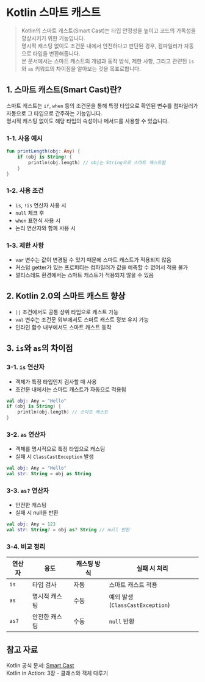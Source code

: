 # Kotlin 스마트 캐스트

> Kotlin의 스마트 캐스트(Smart Cast)는 타입 안정성을 높이고 코드의 가독성을 향상시키기 위한 기능입니다.  
> 명시적 캐스팅 없이도 조건문 내에서 안전하다고 판단된 경우, 컴파일러가 자동으로 타입을 변환해줍니다.  
> 본 문서에서는 스마트 캐스트의 개념과 동작 방식, 제한 사항, 그리고 관련된 `is`와 `as` 키워드의 차이점을 알아보는 것을 목표로합니다.  

## 1. 스마트 캐스트(Smart Cast)란?

스마트 캐스트는 `if`, `when` 등의 조건문을 통해 특정 타입으로 확인된 변수를 컴파일러가 자동으로 그 타입으로 간주하는 기능입니다.  
명시적 캐스팅 없이도 해당 타입의 속성이나 메서드를 사용할 수 있습니다.  

### 1-1. 사용 예시

```kotlin
fun printLength(obj: Any) {
    if (obj is String) {
        println(obj.length) // obj는 String으로 스마트 캐스트됨
    }
}
```

### 1-2. 사용 조건

* `is`, `!is` 연산자 사용 시
* `null` 체크 후
* `when` 표현식 사용 시
* 논리 연산자와 함께 사용 시

### 1-3. 제한 사항

* `var` 변수는 값이 변경될 수 있기 때문에 스마트 캐스트가 적용되지 않음
* 커스텀 getter가 있는 프로퍼티는 컴파일러가 값을 예측할 수 없어서 적용 불가
* 멀티스레드 환경에서는 스마트 캐스트가 적용되지 않을 수 있음

## 2. Kotlin 2.0의 스마트 캐스트 향상

* `||` 조건에서도 공통 상위 타입으로 캐스트 가능
* `val` 변수는 조건문 외부에서도 스마트 캐스트 정보 유지 가능
* 인라인 함수 내부에서도 스마트 캐스트 동작

## 3. `is`와 `as`의 차이점

### 3-1. `is` 연산자

* 객체가 특정 타입인지 검사할 때 사용
* 조건문 내에서는 스마트 캐스트가 자동으로 적용됨

```kotlin
val obj: Any = "Hello"
if (obj is String) {
    println(obj.length) // 스마트 캐스트
}
```

### 3-2. `as` 연산자

* 객체를 명시적으로 특정 타입으로 캐스팅
* 실패 시 `ClassCastException` 발생

```kotlin
val obj: Any = "Hello"
val str: String = obj as String
```

### 3-3. `as?` 연산자

* 안전한 캐스팅
* 실패 시 null을 반환

```kotlin
val obj: Any = 123
val str: String? = obj as? String // null 반환
```

### 3-4. 비교 정리

| 연산자   | 용도      | 캐스팅 방식 | 실패 시 처리                      |
| ----- | ------- | ------ | ---------------------------- |
| `is`  | 타입 검사   | 자동     | 스마트 캐스트 적용                   |
| `as`  | 명시적 캐스팅 | 수동     | 예외 발생 (`ClassCastException`) |
| `as?` | 안전한 캐스팅 | 수동     | `null` 반환                    |

## 참고 자료

Kotlin 공식 문서: [Smart Cast](https://kotlinlang.org/docs/typecasts.html#smart-casts)  
Kotlin in Action: 3장 - 클래스와 객체 다루기
